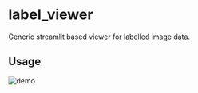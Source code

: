 # label_viewer
Generic streamlit based viewer for labelled image data.

## Usage

![demo](demo/demo.gif)
